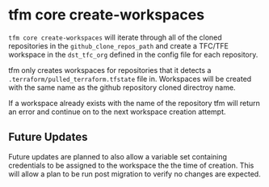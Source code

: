 # tfm core create-workspaces

`tfm core create-workspaces` will iterate through all of the cloned repositories in the `github_clone_repos_path` and create  a TFC/TFE workspace in the `dst_tfc_org` defined in the config file for each repository. 

tfm only creates workspaces for repositories that it detects a `.terraform/pulled_terraform.tfstate` file in. Workspaces will be created with the same name as the github repository cloned directroy name.

If a workspace already exists with the name of the repository tfm will return an error and continue on to the next workspace creation attempt.

## Future Updates

Future updates are planned to also allow a variable set containing credentials to be assigned to the workspace the the time of creation. This will allow a plan to be run post migration to verify no changes are expected. 